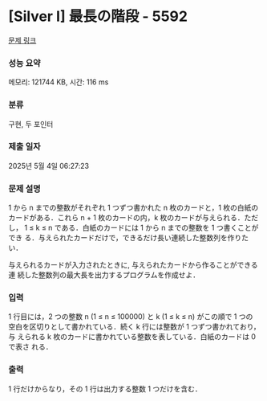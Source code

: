 # [Silver I] 最長の階段 - 5592 

[문제 링크](https://www.acmicpc.net/problem/5592) 

### 성능 요약

메모리: 121744 KB, 시간: 116 ms

### 분류

구현, 두 포인터

### 제출 일자

2025년 5월 4일 06:27:23

### 문제 설명

<p>1 から n までの整数がそれぞれ 1 つずつ書かれた n 枚のカードと，1 枚の白紙の カードがある．これら n + 1 枚のカードの内，k 枚のカードが与えられる．ただし， 1 ≤ k ≤ n である．白紙のカードには 1 から n までの整数を 1 つ書くことができ る．与えられたカードだけで，できるだけ長い連続した整数列を作りたい．</p>

<p>与えられるカードが入力されたときに, 与えられたカードから作ることができる連 続した整数列の最大長を出力するプログラムを作成せよ．</p>

### 입력 

 <p>1 行目には，2 つの整数 n (1 ≤ n ≤ 100000) と k (1 ≤ k ≤ n) がこの順で 1 つの 空白を区切りとして書かれている．続く k 行には整数が 1 つずつ書かれており，与 えられる k 枚のカードに書かれている整数を表している．白紙のカードは 0 で表さ れる．</p>

### 출력 

 <p>1 行だけからなり，その 1 行は出力する整数 1 つだけを含む．</p>

